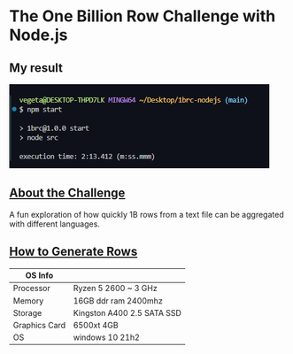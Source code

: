 # The One Billion Row Challenge with Node.js

## My result

![result](result.png)

## [About the Challenge](https://github.com/1brc/nodejs)

A fun exploration of how quickly 1B rows from a text file can be aggregated with different languages.

## [How to Generate Rows](https://github.com/1brc/nodejs#prerequisites)

| OS Info       |                            |
| ------------- | -------------------------- |
| Processor     | Ryzen 5 2600 ~ 3 GHz       |
| Memory        | 16GB ddr ram 2400mhz       |
| Storage       | Kingston A400 2.5 SATA SSD |
| Graphics Card | 6500xt 4GB                 |
| OS            | windows 10 21h2            |
